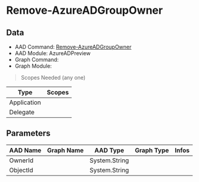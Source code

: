 # Remove-AzureADGroupOwner

> 

## Data

+ AAD Command: [Remove-AzureADGroupOwner](https://docs.microsoft.com/en-us/powershell/module/AzureADPreview/Remove-AzureADGroupOwner)
+ AAD Module: AzureADPreview
+ Graph Command: [](https://docs.microsoft.com/en-us/powershell/module//)
+ Graph Module: 

> Scopes Needed (any one)

|Type|Scopes|
|---|---|
|Application||
|Delegate||

## Parameters

|AAD Name|Graph Name|AAD Type|Graph Type|Infos|
|---|---|---|---|---|
|OwnerId||System.String|||
|ObjectId||System.String|||


